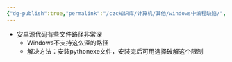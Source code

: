 ```yaml
---
{"dg-publish":true,"permalink":"/czc知识库/计算机/其他/windows中编程缺陷/","dgPassFrontmatter":true,"created":"2024-07-03T23:46:25.866+08:00","updated":"2024-12-08T12:27:33.520+08:00"}
---
```



- 安卓源代码有些文件路径非常深
	- Windows不支持这么深的路径
	- 解决方法：安装pythonexe文件，安装完后可用选择破解这个限制